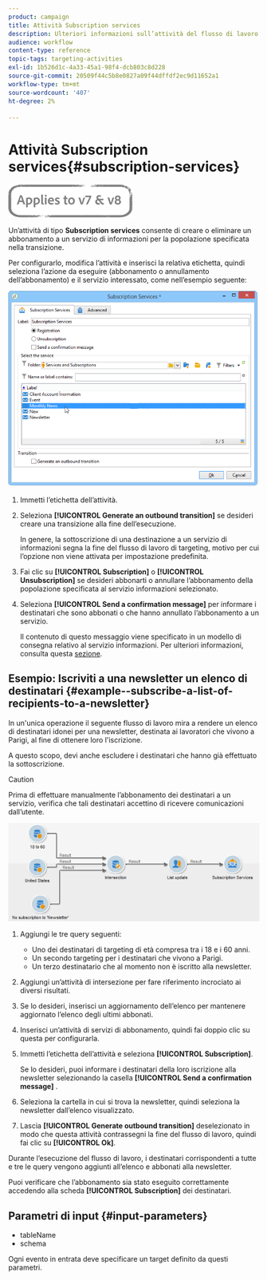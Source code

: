 ```yaml
---
product: campaign
title: Attività Subscription services
description: Ulteriori informazioni sull’attività del flusso di lavoro Subscription Services
audience: workflow
content-type: reference
topic-tags: targeting-activities
exl-id: 1b526d1c-4a33-45a1-98f4-dcb803c8d228
source-git-commit: 20509f44c5b8e0827a09f44dffdf2ec9d11652a1
workflow-type: tm+mt
source-wordcount: '407'
ht-degree: 2%

---
```


# Attività Subscription services{#subscription-services}

![](../../assets/common.svg)

Un’attività di tipo **Subscription services** consente di creare o eliminare un abbonamento a un servizio di informazioni per la popolazione specificata nella transizione.

Per configurarlo, modifica l’attività e inserisci la relativa etichetta, quindi seleziona l’azione da eseguire (abbonamento o annullamento dell’abbonamento) e il servizio interessato, come nell’esempio seguente:

![](assets/edit_service_inscription.png)

1. Immetti l’etichetta dell’attività.
1. Seleziona **[!UICONTROL Generate an outbound transition]** se desideri creare una transizione alla fine dell’esecuzione.

   In genere, la sottoscrizione di una destinazione a un servizio di informazioni segna la fine del flusso di lavoro di targeting, motivo per cui l’opzione non viene attivata per impostazione predefinita.

1. Fai clic su **[!UICONTROL Subscription]** o **[!UICONTROL Unsubscription]** se desideri abbonarti o annullare l’abbonamento della popolazione specificata al servizio informazioni selezionato.
1. Seleziona **[!UICONTROL Send a confirmation message]** per informare i destinatari che sono abbonati o che hanno annullato l’abbonamento a un servizio.

   Il contenuto di questo messaggio viene specificato in un modello di consegna relativo al servizio informazioni. Per ulteriori informazioni, consulta questa [sezione](../../delivery/using/managing-subscriptions.md).

## Esempio: Iscriviti a una newsletter un elenco di destinatari {#example--subscribe-a-list-of-recipients-to-a-newsletter}

In un&#39;unica operazione il seguente flusso di lavoro mira a rendere un elenco di destinatari idonei per una newsletter, destinata ai lavoratori che vivono a Parigi, al fine di ottenere loro l&#39;iscrizione.

A questo scopo, devi anche escludere i destinatari che hanno già effettuato la sottoscrizione.

>[!CAUTION]
>
>Prima di effettuare manualmente l’abbonamento dei destinatari a un servizio, verifica che tali destinatari accettino di ricevere comunicazioni dall’utente.

![](assets/subscription_services_example.png)

1. Aggiungi le tre query seguenti:

   * Uno dei destinatari di targeting di età compresa tra i 18 e i 60 anni.
   * Un secondo targeting per i destinatari che vivono a Parigi.
   * Un terzo destinatario che al momento non è iscritto alla newsletter.

1. Aggiungi un’attività di intersezione per fare riferimento incrociato ai diversi risultati.
1. Se lo desideri, inserisci un aggiornamento dell’elenco per mantenere aggiornato l’elenco degli ultimi abbonati.
1. Inserisci un’attività di servizi di abbonamento, quindi fai doppio clic su questa per configurarla.
1. Immetti l’etichetta dell’attività e seleziona **[!UICONTROL Subscription]**.

   Se lo desideri, puoi informare i destinatari della loro iscrizione alla newsletter selezionando la casella **[!UICONTROL Send a confirmation message]** .

1. Seleziona la cartella in cui si trova la newsletter, quindi seleziona la newsletter dall’elenco visualizzato.
1. Lascia **[!UICONTROL Generate outbound transition]** deselezionato in modo che questa attività contrassegni la fine del flusso di lavoro, quindi fai clic su **[!UICONTROL Ok]**.

Durante l’esecuzione del flusso di lavoro, i destinatari corrispondenti a tutte e tre le query vengono aggiunti all’elenco e abbonati alla newsletter.

Puoi verificare che l’abbonamento sia stato eseguito correttamente accedendo alla scheda **[!UICONTROL Subscription]** dei destinatari.

## Parametri di input {#input-parameters}

* tableName
* schema

Ogni evento in entrata deve specificare un target definito da questi parametri.
